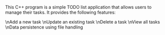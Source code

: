 This C++ program is a simple TODO list application that allows users to manage their tasks. It provides the following features:

\nAdd a new task
\nUpdate an existing task
\nDelete a task
\nView all tasks
\nData persistence using file handling
